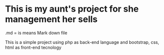 # This is my aunt's project for she management her sells 
.md = is means  Mark down file 

This is a simple project using php as back-end language and bootstrap, css, html as front-end tecnology
